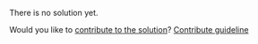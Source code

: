 
There is no solution yet.

Would you like to [contribute to the solution](https://github.com/BFEdev/BFE.dev-solutions/blob/main/question/how-to-create-a-square-with-css_en.md)? [Contribute guideline](https://github.com/BFEdev/BFE.dev-solutions#how-to-contribute)
